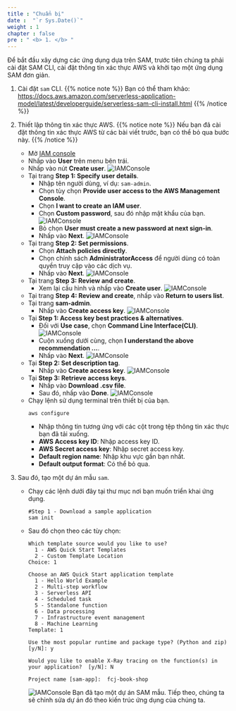 ```yaml
---
title : "Chuẩn bị"
date :  "`r Sys.Date()`" 
weight : 1 
chapter : false
pre : " <b> 1. </b> "
---
```

Để bắt đầu xây dựng các ứng dụng dựa trên SAM, trước tiên chúng ta phải cài đặt SAM CLI, cài đặt thông tin xác thực AWS và khởi tạo một ứng dụng SAM đơn giản.

1. Cài đặt ``sam`` CLI.
{{% notice note %}}
Bạn có thể tham khảo: https://docs.aws.amazon.com/serverless-application-model/latest/developerguide/serverless-sam-cli-install.html
{{% /notice %}}

2. Thiết lập thông tin xác thực AWS.
{{% notice note %}}
Nếu bạn đã cài đặt thông tin xác thực AWS từ các bài viết trước, bạn có thể bỏ qua bước này.
{{% /notice %}}
    - Mở [IAM console](https://us-east-1.console.aws.amazon.com/iamv2/home?region=us-east-1#/home)
    - Nhấp vào **User** trên menu bên trái.
    - Nhấp vào nút **Create user**.
    ![IAMConsole](/000080-Book-store-Deploying-Serverless-Book-store-with-AWS-SAM/images/temp/1/1.png?width=90pc)
    - Tại trang **Step 1: Specify user details**.
      - Nhập tên người dùng, ví dụ: `sam-admin`.
      - Chọn tùy chọn **Provide user access to the AWS Management Console**.
      - Chọn **I want to create an IAM user**.
      - Chọn **Custom password**, sau đó nhập mật khẩu của bạn.
      ![IAMConsole](/000080-Book-store-Deploying-Serverless-Book-store-with-AWS-SAM/images/temp/1/2.png?width=90pc)
      - Bỏ chọn **User must create a new password at next sign-in**.
      - Nhấp vào **Next**.
      ![IAMConsole](/000080-Book-store-Deploying-Serverless-Book-store-with-AWS-SAM/images/temp/1/3.png?width=90pc)
    - Tại trang **Step 2: Set permissions**.
      - Chọn **Attach policies directly**.
      - Chọn chính sách **AdministratorAccess** để người dùng có toàn quyền truy cập vào các dịch vụ.
      - Nhấp vào **Next**.
      ![IAMConsole](/000080-Book-store-Deploying-Serverless-Book-store-with-AWS-SAM/images/temp/1/4.png?width=90pc)
    - Tại trang **Step 3: Review and create**.
      - Xem lại cấu hình và nhấp vào **Create user**.
      ![IAMConsole](/000080-Book-store-Deploying-Serverless-Book-store-with-AWS-SAM/images/temp/1/5.png?width=90pc)
    - Tại trang **Step 4: Review and create**, nhấp vào **Return to users list**.
    - Tại trang **sam-admin**.
      - Nhấp vào **Create access key**.
      ![IAMConsole](/000080-Book-store-Deploying-Serverless-Book-store-with-AWS-SAM/images/temp/1/6.png?width=90pc)
    - Tại **Step 1: Access key best practices & alternatives**.
      - Đối với **Use case**, chọn **Command Line Interface(CLI)**.
      ![IAMConsole](/000080-Book-store-Deploying-Serverless-Book-store-with-AWS-SAM/images/temp/1/7.png?width=90pc)
      - Cuộn xuống dưới cùng, chọn **I understand the above recommendation ...**.
      - Nhấp vào **Next**.
      ![IAMConsole](/000080-Book-store-Deploying-Serverless-Book-store-with-AWS-SAM/images/temp/1/8.png?width=90pc)
    - Tại **Step 2: Set description tag**.
      - Nhấp vào **Create access key**.
      ![IAMConsole](/000080-Book-store-Deploying-Serverless-Book-store-with-AWS-SAM/images/temp/1/9.png?width=90pc)
    - Tại **Step 3: Retrieve access keys**.
      - Nhấp vào **Download .csv file**.
      - Sau đó, nhấp vào **Done**.
      ![IAMConsole](/000080-Book-store-Deploying-Serverless-Book-store-with-AWS-SAM/images/temp/1/10.png?width=90pc)
    - Chạy lệnh sử dụng terminal trên thiết bị của bạn.
      ```
      aws configure
      ```
      - Nhập thông tin tương ứng với các cột trong tệp thông tin xác thực bạn đã tải xuống.
      - **AWS Access key ID**: Nhập access key ID.
      - **AWS Secret access key**: Nhập secret access key.
      - **Default region name**: Nhập khu vực gần bạn nhất.
      - **Default output format**: Có thể bỏ qua.

3. Sau đó, tạo một dự án mẫu ``sam``.
    - Chạy các lệnh dưới đây tại thư mục nơi bạn muốn triển khai ứng dụng.
      ```
      #Step 1 - Download a sample application
      sam init
      ```
    - Sau đó chọn theo các tùy chọn:
      ```
      Which template source would you like to use?
        1 - AWS Quick Start Templates
        2 - Custom Template Location
      Choice: 1

      Choose an AWS Quick Start application template
        1 - Hello World Example
        2 - Multi-step workflow
        3 - Serverless API
        4 - Scheduled task
        5 - Standalone function
        6 - Data processing
        7 - Infrastructure event management
        8 - Machine Learning
      Template: 1

      Use the most popular runtime and package type? (Python and zip) [y/N]: y

      Would you like to enable X-Ray tracing on the function(s) in your application?  [y/N]: N

      Project name [sam-app]:  fcj-book-shop
      ```
      ![IAMConsole](/000080-Book-store-Deploying-Serverless-Book-store-with-AWS-SAM/images/temp/1/11.png?width=90pc)
Bạn đã tạo một dự án SAM mẫu. Tiếp theo, chúng ta sẽ chỉnh sửa dự án đó theo kiến trúc ứng dụng của chúng ta.
